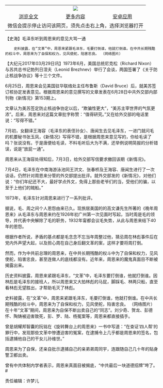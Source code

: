 

<table>
  <tr>
    <td align="center" colspan="3">
      <a href="https://github.com/ogate/ogate/blob/master/README.md"><img src="https://cloud.githubusercontent.com/assets/11880933/13434984/f430fae2-e012-11e5-814f-c2df1e82b247.jpg"/></a>
    </td>
  </tr>
  <tr>
    <td align="center">
      <a href="https://s3.ap-south-1.amazonaws.com/ogatem/oGate.htm?c815350&from=oNote">浏览全文</a>
    </td>
    <td align="center">
      <a href="https://s3.ap-south-1.amazonaws.com/ogatem/oGate.htm?from=oNote">更多内容</a>
    </td>
    <td align="center">
      <a href="https://raw.githubusercontent.com/ogate/up/master/ogate.apk">安卓应用</a>
    </td>
  </tr>
  <tr>
    <td align="center" colspan="3">
      微信会提示停止访问该网页，须先点击右上角，选择浏览器打开
    </td>
  </tr>
</table>    



【史海】毛泽东听到周恩来的意见大骂一通






        史料披露，在“文革”中，周恩来紧跟毛泽东，毛要打倒谁，他就打倒谁。在中共长期残酷的权斗中，周恩来为了自保和权力，见风使舵，陷害忠良。 （网络图片）

【大纪元2017年03月29日讯】1973年6月，美国总统尼克松（Richard Nixon）与苏共总书记勃列日涅夫（Leonid Brezhnev）举行了会谈，两国签署了《关于防止核战争协议》等十三个文件。


6月25日，周恩来会见美国驻华联络处主任布鲁斯（David Bruce）后，就美苏签订核协定发表意见。根据周恩来的意见撰写的文章发表在6月28日中共外交部内部刊物《新情况》第153期上。


文章认为美苏签定防止核战争协定以后，“欺骗性更大”，“美苏主宰世界的气氛更浓”。后来，周恩来对这篇文章批字称赞：“值得研究。”又在给外交部的电话里说：“写得不错。”


7月初，女翻译王海容（毛泽东的表侄孙女）、唐闻生去见毛泽东，一进门就问毛的机要秘书张玉凤，《新情况》写得不错，是根据周恩来意见写的，你给毛读了吗？张说没有。于是唐便给毛读，不料毛听后大为不满，还举例说明简报的分析错误，说是“放屁一通”。


周恩来从王海容处得知后，7月3日，给外交部写信要求撤回该期《新情况》。


7月4日，毛泽东在中南海游泳池同王洪文、张春桥及王海容、唐闻生进行了一次谈话，仍然针对周恩来分管的外交部提出批评。就外交部发的《新情况》，对他们说：“你们年纪还不大，最好学点外文，免得上那些老爷们的当，受他们的骗，以至于上他们的贼船。”


1973年，毛泽东针对周恩来进行了一系列批评。


据说，毛、周之间个人恩怨由来已久。现旅居美国的的高文谦先生所著的《晚年周恩来》从毛泽东与周恩来约在1926年初广州第一次见面时写起，当时周是毛的领导，并代表中央解除了毛的职务，1932年甯都会议毛失势，从此与周恩来结下40年的恩怨。


根据作者所说，矛盾的基点都是毛念念不忘当年周整过他，猜忌周在林彪事件后在党内外声望大起，以及担心周在自己身后翻文革的案，这样才要将周打倒。


然而，作为中共前总理的周恩来，在中共长期残酷的权斗中为了自保和权力，见风使舵，陷害忠良，甚至连做人的底线都没有。近年来，周恩来的魔鬼真面目不断被揭露出来。


历史资料披露，周恩来紧跟毛泽东，“文革”中，毛泽东要打倒谁，他就打倒谁。因林彪是毛泽东的接班人，所以周恩来又大拍林彪的马屁，脚踩毛、林两只船，直至看林彪无望胜出，才帮助毛灭了林彪。


史料披露，在“文革”中，周恩来紧跟毛泽东，毛要打倒谁，他就打倒谁。在中共长期残酷的权斗中，周恩来为了自保和权力，见风使舵，陷害忠良。 （网络图片）
在十年“文革”期间，周恩来为自保不断出卖自己的“同志”。刘少奇、贺龙、彭德怀、陶铸被迫害致死，彭、罗、陆、杨冤案等，周恩来都直接插手。


曾是胡耀邦智囊的阮铭在《旋转舞台上的周恩来》一书中写道：“在查证‘四人帮’的罪行中，发现那些文革中惨遭迫害的冤案，在逮捕令上几乎都是周恩来的签名，包括逮捕他自己的干女儿孙维世。”


周恩来为了自保，还亲自批示逮捕自己的亲弟弟周同宇，连跟随自己几十年的贴身警卫都出卖。


曾有中共体制内学者表示，周恩来真面目被揭底，“中共最后一块道德招牌”垮了。#


责任编辑：许梦儿



